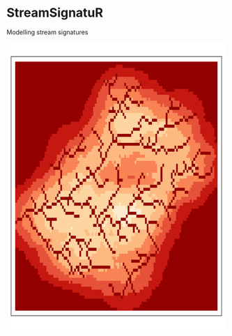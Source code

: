 # StreamSignatuR

Modelling stream signatures


![Map with results of stream signature calculation](figures/example.png)

